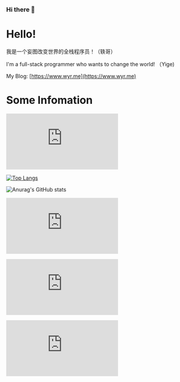 ### Hi there 👋
# Hello!

我是一个妄图改变世界的全栈程序员！（轶哥）

I'm a full-stack programmer who wants to change the world! （Yige)

My Blog: [https://www.wyr.me](https://www.wyr.me)

# Some Infomation

![visitors](https://app.yizcore.xyz/badge.php?user=yi-ge)

[![Top Langs](https://cache.openapi.site/langs?user=yi-ge)](https://github.com/yi-ge)

![Anurag's GitHub stats](https://cache.openapi.site/stats?user=yi-ge)

![Top Langs Recent Week](https://util.yizcore.xyz/top-langs-week-svg.php?user=yi-ge&cache=false)

![Top Langs Recent Month](https://util.yizcore.xyz/top-langs-month-svg.php?user=yi-ge&cache=true)

![Top Langs Recent Year](https://util.yizcore.xyz/top-langs-year-svg.php?user=yi-ge&cache=true)
